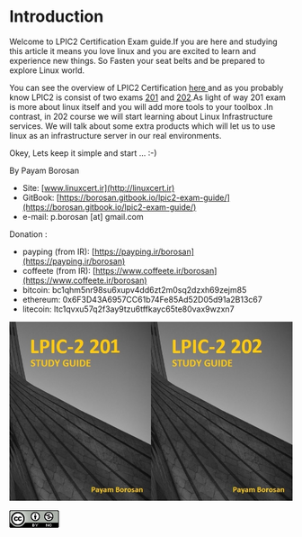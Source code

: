 # Introduction

Welcome to LPIC2 Certification Exam guide.If you are here and studying this article it means you love linux and you are excited to learn and experience new things. So Fasten your seat belts and be prepared to explore Linux world.

You can see the overview of LPIC2 Certification [here ](http://www.lpi.org/our-certifications/lpic-2-overview)and as you probably know LPIC2 is consist of two exams [201](http://www.lpi.org/our-certifications/exam-201-objectives) and [202](http://www.lpi.org/our-certifications/exam-202-objectives).As light of way 201 exam is more about linux itself and you will add more tools to your toolbox .In contrast, in 202 course we will start learning about Linux Infrastructure services. We will talk about some extra products which will let us to use linux as an infrastructure server in our real environments.

Okey, Lets keep it simple and start ... :-)

By Payam Borosan

* Site: [www.linuxcert.ir](http://linuxcert.ir)
* GitBook: [https://borosan.gitbook.io/lpic2-exam-guide/](https://borosan.gitbook.io/lpic2-exam-guide/)
* e-mail: p.borosan \[at] gmail.com

Donation :

* payping (from IR): [https://payping.ir/borosan](https://payping.ir/borosan)
* coffeete (from IR): [https://www.coffeete.ir/borosan](https://www.coffeete.ir/borosan)
* bitcoin: bc1qhm5nr98su6xupv4dd6zt2m0sq2dzxh69zejm85
* ethereum: 0x6F3D43A6957CC61b74Fe85Ad52D05d91a2B13c67
* litecoin: ltc1qvxu57q2f3ay9tzu6tffkayc65te80vax9wzxn7

![](.gitbook/assets/lpic2-201&202.jpg)

![](.gitbook/assets/CC-BY-NC-icon-88x31.png)
